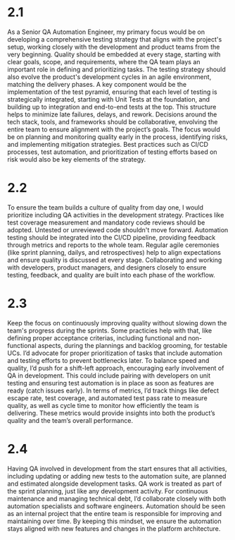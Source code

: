 
# 2.1 
As a Senior QA Automation Engineer, my primary focus would be on developing a comprehensive testing strategy that aligns with the project's setup, working closely with the development and product teams from the very beginning. 
Quality should be embedded at every stage, starting with clear goals, scope, and requirements, where the QA team plays an important role in defining and prioritizing tasks.
The testing strategy should also evolve the product's development cycles in an agile environment, matching the delivery phases. A key component would be the implementation of the test pyramid, ensuring that each level of testing is strategically integrated, starting with Unit Tests at the foundation, and building up to integration and end-to-end tests at the top. This structure helps to minimize late failures, delays, and rework. Decisions around the tech stack, tools, and frameworks should be collaborative, envolving the entire team to ensure alignment with the project’s goals. 
The focus would be on planning and monitoring quality early in the process, identifying risks, and implementing mitigation strategies. Best practices such as CI/CD processes, test automation, and prioritization of testing efforts based on risk would also be key elements of the strategy.


# 2.2 
To ensure the team builds a culture of quality from day one, I would prioritize including QA activities in the development strategy. Practices like test coverage measurement and mandatory code reviews should be 
adopted. Untested or unreviewed code shouldn't move forward. Automation testing should be integrated into the CI/CD pipeline, providing feedback through metrics and reports to the whole team. Regular agile ceremonies (like sprint planning, dailys, and retrospectives) help to align expectations and ensure quality is discussed at every stage. 
Collaborating and working with developers, product managers, and designers closely to ensure testing, feedback, and quality are built into each phase of the workflow.


# 2.3 
Keep the focus on continuously improving quality without slowing down the team's progress during the sprints. Some practicies help with that, like defining proper acceptance criterias, including functional and non-functional aspects, during the plannings and backlog grooming, for testable UCs.
I’d advocate for proper prioritization of tasks that include automation and testing efforts to prevent bottlenecks later. To balance speed and quality, I’d push for a shift-left approach, encouraging early involvement of QA in development. This could include pairing with developers on unit testing and ensuring test automation is in place as soon as features are ready (catch issues early). 
In terms of metrics, I’d track things like defect escape rate, test coverage, and automated test pass rate to measure quality, as well as cycle time to monitor how efficiently the team is delivering. These metrics would provide insights into both the product’s quality and the team’s overall performance.


# 2.4 
Having QA involved in development from the start ensures that all activities, including updating or adding new tests to the automation suite, are planned and estimated alongside development tasks. QA work is treated as part of the sprint planning, just like any development activity.
For continuous maintenance and managing technical debt, I’d collaborate closely with both automation specialists and software engineers. Automation should be seen as an internal project that the entire team is responsible for improving and maintaining over time. By keeping this mindset, we ensure the automation stays aligned with new features and changes in the platform architecture.